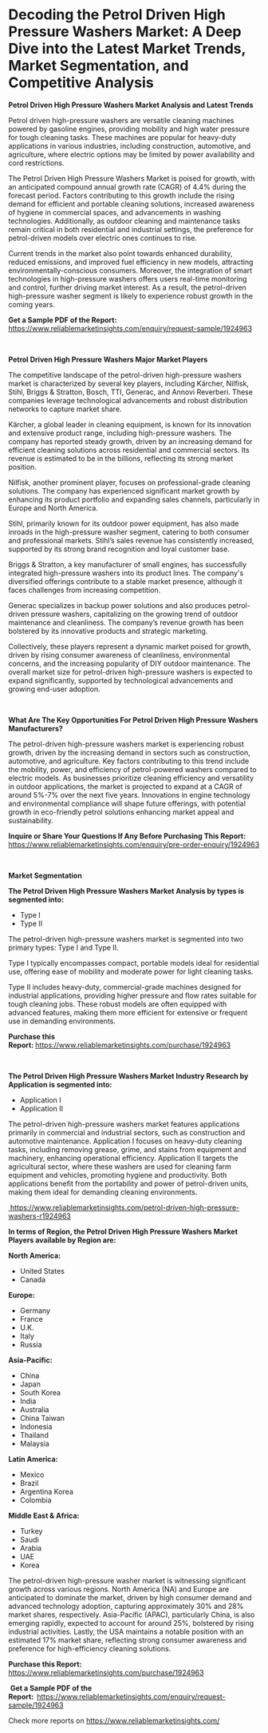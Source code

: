 <p><h1>Decoding the Petrol Driven High Pressure Washers Market: A Deep Dive into the Latest Market Trends, Market Segmentation, and Competitive Analysis</h1></p><p><strong>Petrol Driven High Pressure Washers Market Analysis and Latest Trends</strong></p>
<p><p>Petrol driven high-pressure washers are versatile cleaning machines powered by gasoline engines, providing mobility and high water pressure for tough cleaning tasks. These machines are popular for heavy-duty applications in various industries, including construction, automotive, and agriculture, where electric options may be limited by power availability and cord restrictions.</p><p>The Petrol Driven High Pressure Washers Market is poised for growth, with an anticipated compound annual growth rate (CAGR) of 4.4% during the forecast period. Factors contributing to this growth include the rising demand for efficient and portable cleaning solutions, increased awareness of hygiene in commercial spaces, and advancements in washing technologies. Additionally, as outdoor cleaning and maintenance tasks remain critical in both residential and industrial settings, the preference for petrol-driven models over electric ones continues to rise.</p><p>Current trends in the market also point towards enhanced durability, reduced emissions, and improved fuel efficiency in new models, attracting environmentally-conscious consumers. Moreover, the integration of smart technologies in high-pressure washers offers users real-time monitoring and control, further driving market interest. As a result, the petrol-driven high-pressure washer segment is likely to experience robust growth in the coming years.</p></p>
<p><strong>Get a Sample PDF of the Report:&nbsp;</strong> <a href="https://www.reliablemarketinsights.com/enquiry/request-sample/1924963?utm_campaign=3168&utm_medium=2&utm_source=Github&utm_content=ia&utm_term=28032025&utm_id=petrol-driven-high-pressure-washers">https://www.reliablemarketinsights.com/enquiry/request-sample/1924963</a></p>
<p>&nbsp;</p>
<p><strong>Petrol Driven High Pressure Washers Major Market Players</strong></p>
<p><p>The competitive landscape of the petrol-driven high-pressure washers market is characterized by several key players, including Kärcher, Nilfisk, Stihl, Briggs & Stratton, Bosch, TTI, Generac, and Annovi Reverberi. These companies leverage technological advancements and robust distribution networks to capture market share.</p><p>Kärcher, a global leader in cleaning equipment, is known for its innovation and extensive product range, including high-pressure washers. The company has reported steady growth, driven by an increasing demand for efficient cleaning solutions across residential and commercial sectors. Its revenue is estimated to be in the billions, reflecting its strong market position.</p><p>Nilfisk, another prominent player, focuses on professional-grade cleaning solutions. The company has experienced significant market growth by enhancing its product portfolio and expanding sales channels, particularly in Europe and North America.</p><p>Stihl, primarily known for its outdoor power equipment, has also made inroads in the high-pressure washer segment, catering to both consumer and professional markets. Stihl’s sales revenue has consistently increased, supported by its strong brand recognition and loyal customer base.</p><p>Briggs & Stratton, a key manufacturer of small engines, has successfully integrated high-pressure washers into its product lines. The company's diversified offerings contribute to a stable market presence, although it faces challenges from increasing competition.</p><p>Generac specializes in backup power solutions and also produces petrol-driven pressure washers, capitalizing on the growing trend of outdoor maintenance and cleanliness. The company’s revenue growth has been bolstered by its innovative products and strategic marketing.</p><p>Collectively, these players represent a dynamic market poised for growth, driven by rising consumer awareness of cleanliness, environmental concerns, and the increasing popularity of DIY outdoor maintenance. The overall market size for petrol-driven high-pressure washers is expected to expand significantly, supported by technological advancements and growing end-user adoption.</p></p>
<p>&nbsp;</p>
<p><strong>What Are The Key Opportunities For Petrol Driven High Pressure Washers Manufacturers?</strong></p>
<p><p>The petrol-driven high-pressure washers market is experiencing robust growth, driven by the increasing demand in sectors such as construction, automotive, and agriculture. Key factors contributing to this trend include the mobility, power, and efficiency of petrol-powered washers compared to electric models. As businesses prioritize cleaning efficiency and versatility in outdoor applications, the market is projected to expand at a CAGR of around 5%-7% over the next five years. Innovations in engine technology and environmental compliance will shape future offerings, with potential growth in eco-friendly petrol solutions enhancing market appeal and sustainability.</p></p>
<p><strong>Inquire or Share Your Questions If Any Before Purchasing This Report:</strong> <a href="https://www.reliablemarketinsights.com/enquiry/pre-order-enquiry/1924963?utm_campaign=3168&utm_medium=2&utm_source=Github&utm_content=ia&utm_term=28032025&utm_id=petrol-driven-high-pressure-washers">https://www.reliablemarketinsights.com/enquiry/pre-order-enquiry/1924963</a></p>
<p>&nbsp;</p>
<p><strong>Market Segmentation</strong></p>
<p><strong>The Petrol Driven High Pressure Washers Market Analysis by types is segmented into:</strong></p>
<p><ul><li>Type I</li><li>Type II</li></ul></p>
<p><p>The petrol-driven high-pressure washers market is segmented into two primary types: Type I and Type II. </p><p>Type I typically encompasses compact, portable models ideal for residential use, offering ease of mobility and moderate power for light cleaning tasks. </p><p>Type II includes heavy-duty, commercial-grade machines designed for industrial applications, providing higher pressure and flow rates suitable for tough cleaning jobs. These robust models are often equipped with advanced features, making them more efficient for extensive or frequent use in demanding environments.</p></p>
<p><strong>Purchase this Report:&nbsp;</strong><a href="https://www.reliablemarketinsights.com/purchase/1924963?utm_campaign=3168&utm_medium=2&utm_source=Github&utm_content=ia&utm_term=28032025&utm_id=petrol-driven-high-pressure-washers">https://www.reliablemarketinsights.com/purchase/1924963</a></p>
<p>&nbsp;</p>
<p><strong>The Petrol Driven High Pressure Washers Market Industry Research by Application is segmented into:</strong></p>
<p><ul><li>Application I</li><li>Application II</li></ul></p>
<p><p>The petrol-driven high-pressure washers market features applications primarily in commercial and industrial sectors, such as construction and automotive maintenance. Application I focuses on heavy-duty cleaning tasks, including removing grease, grime, and stains from equipment and machinery, enhancing operational efficiency. Application II targets the agricultural sector, where these washers are used for cleaning farm equipment and vehicles, promoting hygiene and productivity. Both applications benefit from the portability and power of petrol-driven units, making them ideal for demanding cleaning environments.</p></p>
<p><a href="https://www.reliablemarketinsights.com/petrol-driven-high-pressure-washers-r1924963?utm_campaign=3168&utm_medium=2&utm_source=Github&utm_content=ia&utm_term=28032025&utm_id=petrol-driven-high-pressure-washers">&nbsp;https://www.reliablemarketinsights.com/petrol-driven-high-pressure-washers-r1924963</a></p>
<p><strong>In terms of Region, the Petrol Driven High Pressure Washers Market Players available by Region are:</strong></p>
<p>
    <p> <strong> North America: </strong>
        <ul>
            <li>United States</li>
            <li>Canada</li>
        </ul>
        </p> 
    <p> <strong> Europe: </strong>
        <ul>
            <li>Germany</li>
            <li>France</li>
            <li>U.K.</li>
            <li>Italy</li>
            <li>Russia</li>
        </ul>
        </p> 
    <p> <strong> Asia-Pacific: </strong>
        <ul>
            <li>China</li>
            <li>Japan</li>
            <li>South Korea</li>
            <li>India</li>
            <li>Australia</li>
            <li>China Taiwan</li>
            <li>Indonesia</li>
            <li>Thailand</li>
            <li>Malaysia</li>
        </ul>
        </p> 
    <p> <strong> Latin America: </strong>
        <ul>
            <li>Mexico</li>
            <li>Brazil</li>
            <li>Argentina Korea</li>
            <li>Colombia</li>
        </ul>
        </p> 
    <p> <strong> Middle East & Africa: </strong>
        <ul>
            <li>Turkey</li>
            <li>Saudi</li>
            <li>Arabia</li>
            <li>UAE</li>
            <li>Korea</li>
        </ul>
    </p>
    </p>
<p><p>The petrol-driven high-pressure washer market is witnessing significant growth across various regions. North America (NA) and Europe are anticipated to dominate the market, driven by high consumer demand and advanced technology adoption, capturing approximately 30% and 28% market shares, respectively. Asia-Pacific (APAC), particularly China, is also emerging rapidly, expected to account for around 25%, bolstered by rising industrial activities. Lastly, the USA maintains a notable position with an estimated 17% market share, reflecting strong consumer awareness and preference for high-efficiency cleaning solutions.</p></p>
<p><strong>Purchase this Report: </strong><a href="https://www.reliablemarketinsights.com/purchase/1924963?utm_campaign=3168&utm_medium=2&utm_source=Github&utm_content=ia&utm_term=28032025&utm_id=petrol-driven-high-pressure-washers">https://www.reliablemarketinsights.com/purchase/1924963</a></p>
<p>&nbsp;<strong>Get a Sample PDF of the Report:&nbsp;&nbsp;</strong><a href="https://www.reliablemarketinsights.com/enquiry/request-sample/1924963?utm_campaign=3168&utm_medium=2&utm_source=Github&utm_content=ia&utm_term=28032025&utm_id=petrol-driven-high-pressure-washers">https://www.reliablemarketinsights.com/enquiry/request-sample/1924963</a></p>
<p><strong></strong></p>
<p>Check more reports on <a href="https://www.reliablemarketinsights.com/?utm_campaign=3168&utm_medium=2&utm_source=Github&utm_content=ia&utm_term=28032025&utm_id=petrol-driven-high-pressure-washers">https://www.reliablemarketinsights.com/</a></p>